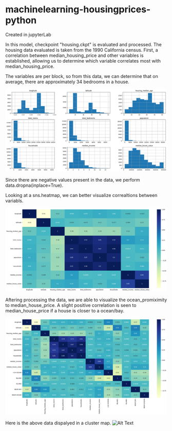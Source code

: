 # machinelearning-housingprices-python

Created in jupyterLab

In this model, checkpoint "housing.ckpt" is evaluated and processed.
The housing data evaluated is taken from the 1990 California census.
First, a correlation between median_housing_price and other variables is established, allowing us to determine which variable correlates most with median_housing_price.

The variables are per block, so from this data, we can determine that on average, there are approximately 34 bedrooms in a house.

![JupyterLab](train_data_histogram.png)

Since there are negative values present in the data, we perform data.dropna(inplace=True).

Looking at a sns.heatmap, we can better visualize correaltions between variabls.


![JupyterLab](train_data_heatmap.png)


Aftering processing the data, we are able to visualize the ocean_promiximity to median_house_price. A slight positive correlation is seen to median_house_price if a house is closer to a ocean/bay.

![JupyterLab](train_data_ocean_histogram.png)

Here is the above data dispalyed in a cluster map.
![Alt Text](./images/train_data_clustermap.png)
